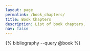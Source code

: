 ```yaml
---
layout: page
permalink: /book_chapters/
title: Book Chapters
description: List of book chapters.
nav: false
---
```

<div class="publications">
  {% bibliography --query @book %}
</div>
